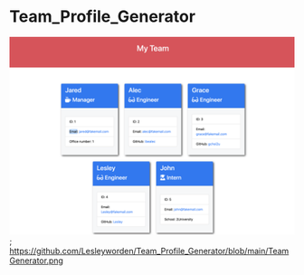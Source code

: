 # Team_Profile_Generator


![weather dashboard screenshot](TeamGenerator.png);
https://github.com/Lesleyworden/Team_Profile_Generator/blob/main/TeamGenerator.png